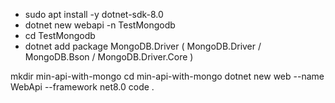 - sudo apt install -y dotnet-sdk-8.0
- dotnet new webapi -n TestMongodb
- cd TestMongodb
- dotnet add package MongoDB.Driver
( MongoDB.Driver / MongoDB.Bson / MongoDB.Driver.Core )



mkdir min-api-with-mongo
cd min-api-with-mongo
dotnet new web --name WebApi --framework net8.0
code .
